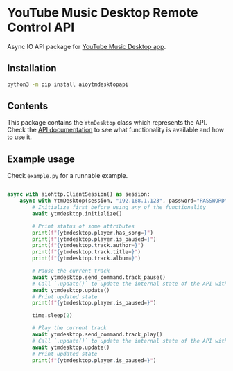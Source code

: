 # YouTube Music Desktop Remote Control API

Async IO API package for [YouTube Music Desktop app](https://ytmdesktop.app/).

## Installation

```bash
python3 -m pip install aioytmdesktopapi
```

## Contents

This package contains the `YtmDesktop` class which represents the API.
Check the [API documentation](https://github.com/ytmdesktop/ytmdesktop/wiki/Remote-Control-API) to see what functionality is available and how to use it.


## Example usage

Check `example.py` for a runnable example.

```python

async with aiohttp.ClientSession() as session:
    async with YtmDesktop(session, "192.168.1.123", password="PASSWORD") as ytmdesktop:
        # Initialize first before using any of the functionality
        await ytmdesktop.initialize()

        # Print status of some attributes
        print(f"{ytmdesktop.player.has_song=}")
        print(f"{ytmdesktop.player.is_paused=}")
        print(f"{ytmdesktop.track.author=}")
        print(f"{ytmdesktop.track.title=}")
        print(f"{ytmdesktop.track.album=}")

        # Pause the current track
        await ytmdesktop.send_command.track_pause()
        # Call `.update()` to update the internal state of the API with the state of the actual player instance
        await ytmdesktop.update()
        # Print updated state
        print(f"{ytmdesktop.player.is_paused=}")

        time.sleep(2)

        # Play the current track
        await ytmdesktop.send_command.track_play()
        # Call `.update()` to update the internal state of the API with the state of the actual player instance
        await ytmdesktop.update()
        # Print updated state
        print(f"{ytmdesktop.player.is_paused=}")
```
